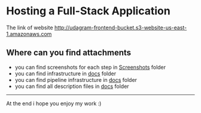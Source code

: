 # Hosting a Full-Stack Application

The link of website http://udagram-frontend-bucket.s3-website-us-east-1.amazonaws.com


## Where can you find attachments

* you can find screenshots for each step in [Screenshots](https://github.com/abdllahosama/udagram/tree/main/Screenshots) folder
* you can find infrastructure in [docs](https://github.com/abdllahosama/udagram/tree/main/docs) folder
* you can find pipeline infrastructure in [docs](https://github.com/abdllahosama/udagram/tree/main/docs) folder
* you can find all description files in [docs](https://github.com/abdllahosama/udagram/tree/main/docs) folder

---
At the end i hope you enjoy my work :)
